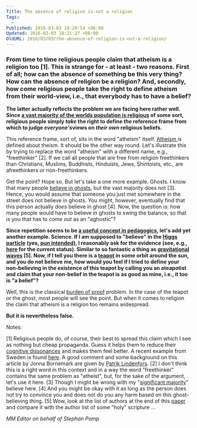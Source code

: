 ```yaml
---
Title: The absence of religion is not a religion
Tags:
  - 
Published: 2016-03-03 18:20:54 +06:00
Updated: 2016-03-03 18:21:27 +06:00
OldURL: 2016/03/03/the-absence-of-religion-is-not-a-religion/
---
```


<h3 class="post-title entry-title">From time to time religious people claim that atheism is a religion too [1]. This is strange for - at least - two reasons. First of all; how can the absence of something be this very thing? How can the absence of religion be a religion? And, secondly, how come religious people take the right to define atheism from their world-view, i.e., that everybody has to have a belief?</h3>
<div id="post-body-8582042409649294283" class="post-body entry-content">
<b>The latter actually reflects the problem we are facing here rather well. Since <a href="https://en.wikipedia.org/wiki/Major_religious_groups">a vast majority of the worlds population is religious</a> of some sort, religious people simply <i>take</i> the right to define <i>the</i> reference frame from which to judge <i>everyone's</i>views on <i>their own</i> religious beliefs.</b>

This reference frame, sort of, sits in the word "atheism" itself. <a href="https://en.wikipedia.org/wiki/Atheism">Atheism </a>is defined about theism. It should be the other way round. Let's illustrate this by trying to replace the word "atheism" with a different name, e.g., "freethinker" [2]. If we call all people that are free from religion freethinkers than Christians, Muslims, Buddhists, Hinduists, Jews, Shintoists, etc., are afreethinkers or non-freethinkers.

Get the point? Hope so. But let's take a one more example. Ghosts. I know that many people <a href="https://www.mirror.co.uk/all-about/ghosts">believe in ghosts</a>, but the vast majority does not [3]. Hence, you would assume that someone you just met somewhere in the street does not believe in ghosts. You might, however, eventually find that this person actually <i>does</i> believe in ghost [4]. Now, the question is: how many people would have to believe in ghosts to swing the balance, so that is you that has to <i>come out</i> as an "aghostic"?

<b>Since repetition seems to be <a href="https://edtechnow.net/2013/05/12/pedagogy/">a useful concept in pedagogics</a>, let's add yet another example. Science. If I am supposed to "believe" in the <a href="https://en.wikipedia.org/wiki/Higgs_boson">Higgs particle</a> (yes, <a href="https://en.wikipedia.org/wiki/Higgs_boson#Nickname">pun intended</a>), I reasonably ask for the evidence (see, e.g., <a href="https://home.cern/topics/higgs-boson">here</a> for the current status). Similar to so fantastic a thing as <a href="https://www.ligo.org/science/Publication-GW150914/index.php">gravitational waves</a> [5]. Now, if I tell you there is a <a href="https://en.wikipedia.org/wiki/Russell's_teapot">teapot</a> in some orbit around the sun, and you do not believe me, how would you feel if I tried to define your non-believing in the existence of this teapot by calling you an ateapotist and claim that your non-belief in the teapot is as good as mine, i.e., it too is "a belief"?</b>

Well, this is the classical <a href="https://en.wikipedia.org/wiki/Philosophic_burden_of_proof">burden of proof</a> problem. In the case of the teapot or the ghost, most people will see the point. But when it comes to religion the claim that atheism is a religion too remains widespread.

<b>But it is nevertheless false.</b>

Notes:

[1] Religious people do, of course, their best to spread this claim which I see as nothing but cheap propaganda. Guess it helps them to reduce their <a href="https://en.wikipedia.org/wiki/Cognitive_dissonance">cognitive dissonances</a> and makes them feel better. A recent example from Sweden is found <a href="https://www.svd.se/scientismen-tolererar-bara-sin-egen-tro/om/kultur:under-strecket">here</a>. A good comment and some background on this article by Jonna Bornemark are given by <a href="https://blog.lindenfors.se/index.php/2016/03/02/flest-fel-i-en-understreckare-nagonsin-scientismen-tolererar-bara-sin-egen-tro-eller-i-fablernas-varld/">Patrik Lindenfors</a>.
[2] I don't think this is a right word in this context and in a way the word "freethinker" contains the same problem as "atheist", but, for the sake of the argument, let's use it here.
[3] Though I might be wrong with my "<a href="https://www.realsimple.com/health/mind-mood/why-people-believe-in-ghosts">significant majority</a>" believe here.
[4] And you might be okay with it as long as the person does not try to convince you and does not do you any harm based on this ghost-believing thing.
[5] Wow, look at the list of authors at the end of this <a href="https://physics.aps.org/featured-article-pdf/10.1103/PhysRevLett.116.061102">paper</a> and compare it with the author list of some "holy" scripture ...</div>


_MM Editor on behalf of Stephan Pomp_